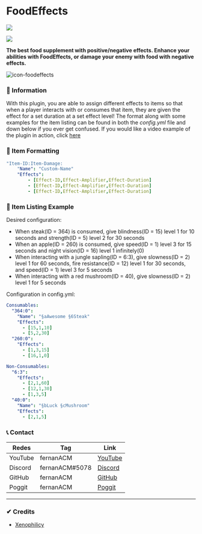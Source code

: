 # FoodEffects
[![](https://poggit.pmmp.io/shield.state/FoodEffects-PM4)](https://poggit.pmmp.io/p/FoodEffects-PM4)

[![](https://poggit.pmmp.io/shield.api/FoodEffects-PM4)](https://poggit.pmmp.io/p/FoodEffects-PM4)

**The best food supplement with positive/negative effects. Enhance your abilities with FoodEffects, or damage your enemy with food with negative effects.**

![icon-foodeffects](https://user-images.githubusercontent.com/83558341/178093862-6ac32c03-49da-4b29-b18c-421d8ca1e4be.png)

### 📢 Information
With this plugin, you are able to assign different effects to items so that when a player interacts with or consumes that item, they are given the effect for a set duration at a set effect level! The format along with some examples for the item listing can be found in both the *config.yml* file and down below if you ever get confused. If you would like a video example of the plugin in action, click [here](https://youtu.be/SbITnMk8jVE)

### 🍎 Item Formatting
```yaml
"Item-ID:Item-Damage:
    "Name": "Custom-Name"
    "Effects":
        - [Effect-ID,Effect-Amplifier,Effect-Duration]
        - [Effect-ID,Effect-Amplifier,Effect-Duration]
        - [Effect-ID,Effect-Amplifier,Effect-Duration]
```

### 🍗 Item Listing Example
Desired configuration:
* When steak(ID = 364) is consumed, give blindness(ID = 15) level 1 for 10 seconds and strength(ID = 5) level 2 for 30 seconds
* When an apple(ID = 260) is consumed, give speed(ID = 1) level 3 for 15 seconds and night vision(ID = 16) level 1 infinitely(0)
* When interacting with a jungle sapling(ID = 6:3), give slowness(ID = 2) level 1 for 60 seconds, fire resistance(ID = 12) level 1 for 30 seconds, and speed(ID = 1) level 3 for 5 seconds
* When interacting with a red mushroom(ID = 40), give slowness(ID = 2) level 1 for 5 seconds

Configuration in config.yml:
```yaml
Consumables:
  "364:0":
    "Name": "§aAwesome §6Steak"
    "Effects":
      - [15,1,10]
      - [5,2,30]
  "260:0":
    "Effects":
      - [1,3,15]
      - [16,1,0]

Non-Consumables:
  "6:3":
    "Effects":
      - [2,1,60]
      - [12,1,30]
      - [1,3,5]
  "40:0":
    "Name": "§bLuck §cMushroom"
    "Effects":
      - [2,1,5]
```
### 📞 Contact 
| Redes | Tag | Link |
|-------|-------------|------|
| YouTube | fernanACM | [YouTube](https://www.youtube.com/channel/UC-M5iTrCItYQBg5GMuX5ySw) | 
| Discord | fernanACM#5078 | [Discord](https://discord.gg/YyE9XFckqb) |
| GitHub | fernanACM | [GitHub](https://github.com/fernanACM)
| Poggit | fernanACM | [Poggit](https://poggit.pmmp.io/ci/fernanACM)
****

### ✔ Credits
* [Xenophilicy](https://github.com/Xenophilicy/)
